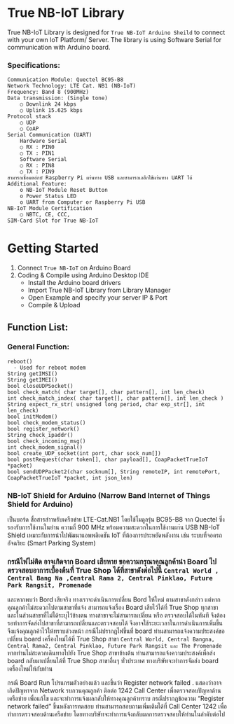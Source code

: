 # True NB-IoT Library
True NB-IoT Library is designed for `True NB-IoT Arduino Sheild` to connect with your own IoT Platform/ Server. 
The library is using Software Serial for communication with Arduino board.

### Specifications:
	Communication Module: Quectel BC95-B8
	Network Technology: LTE Cat. NB1 (NB-IoT)
	Frequency: Band 8 (900MHz)
	Data transmission: (Single tone)
		○ Downlink 24 kbps
		○ Uplink 15.625 kbps
	Protocol stack
		○ UDP
		○ CoAP
	Serial Communication (UART)
		Hardware Serial 
		○ RX : PIN0
		○ TX : PIN1
		Software Serial
		○ RX : PIN8
		○ TX : PIN9
	สามารถเชื่อมตอ่กบั Raspberry Pi ผา่นทาง USB และสามารถเลอืกใช้ผา่นทาง UART ได้ 
	Additional Feature:
		o NB-IoT Module Reset Button
		o Power Status LED
		o UART from Computer or Raspberry Pi USB
	NB-IoT Module Certification
		○ NBTC, CE, CCC, 
	SIM-Card Slot for True NB-IoT

# Getting Started
  1. Connect `True NB-IoT` on Arduino Board
  2. Coding & Compile using Arduino Desktop IDE
		- Install the Arduino board drivers
		- Import True NB-IoT Library from Library Manager
		- Open  Example and specify your server IP & Port
		- Compile & Upload

## Function List:

### General Function:
    reboot()
      - Used for reboot modem
    String getIMSI()    
    String getIMEI()
    bool closeUDPSocket()
    bool check_match( char target[], char pattern[], int len_check)
    int check_match_index( char target[], char pattern[], int len_check )
    String expect_rx_str( unsigned long period, char exp_str[], int len_check)
    bool initModem()
    bool check_modem_status()
    bool register_network()
    String check_ipaddr()
    bool check_incoming_msg()
    int check_modem_signal()
    bool create_UDP_socket(int port, char sock_num[])
    bool postRequest(char token[], char payload[], CoapPacketTrueIoT *packet)
    bool sendUDPPacket2(char socknum[], String remoteIP, int remotePort, CoapPacketTrueIoT *packet, int json_len)	


### NB-IoT Shield for Arduino (Narrow Band Internet of Things Shield for Arduino) 
เป็นบอร์ด สื่อสารสำาหรับเครือข่าย LTE-Cat.NB1 โดยใช้โมดูลรุ่น BC95-B8 จาก Quectel ซึ่งรองรับการใช้งานในย่าน ความถี่ 900 MHz พร้อมความสะดวกในการใช้งานผา่น USB  NB-IoT Shield เหมาะกับการนำไปพัฒนาแอพพลิเคชัน IoT ที่ต้องการประหยัดพลังงาน เช่น ระบบที่จอดรถอัจฉริยะ (Smart Parking System) 

### กรณีไฟไม่ติด อาจเกิดจาก Board เสียหาย  ขอความกรุณาคุณลูกค้านำ Board ไปตรวจสอบอาการเบื้องต้นที่ True Shop ได้ที่สาขาดังต่อไปนี้  `Central World , Central Bang Na ,Central Rama 2, Central Pinklao, Future Park Rangsit, Promenade`
 และหากพบว่า Bord เสียจริง ทางเราจะดำเนินการเปลี่ยน Bord ให้ใหม่ ตามสาขาดังกล่าว  แต่หากคุณลูกค้าไม่สะดวกไปตามสาขาที่แจ้ง สามารถแจ้งเรื่อง  Board เสียไว้ได้ที่ True Shop ทุกสาขา  และในส่วนสาขาที่ไม่ได้ระบุไว้ข้างตน ทางสาขาจะไม่สามารถเปลี่ยน หรือ ตรวจสอบได้ในทันที  จึงต้องรอทำการจัดส่งไปสาขาที่สามารถเปลี่ยนและตรวจสอบได้ จึงอาจใช้ระยะเวลาในการดำเนินการเพิ่มขึ้น จึงแจ้งคุณลูกค้าไว้ให้ทราบล่วงหน้า
   กรณีไม่ปรากฎไฟขึ้นที่ board ท่านสามารถแจ้งความประสงค์ขอเปลี่ยน board เครื่องใหม่ได้ที่ True Shop สาขา `Central World, Central Bangna, Central Rama2, Central Pinklao, Future Park Rangsit และ The Promenade` หากท่านไม่สะดวกเดินทางไปยัง True Shop สาขาข้างต้น ท่านสามารถแจ้งความประสงค์เพื่อส่ง board กลับมาเปลี่ยนได้ที่ True Shop สาขาอื่นๆ ทั่วประเทศ ทางบริษัทจะทำการจัดส่ง board เครื่องใหม่ให้กับท่าน

   กรณี Board Run โปรแกรมตัวอย่างแล้ว  และขึ้นว่า  Register network failed .  แสดงว่าอาจเกิดปัญหาจาก Network   รบกวนคุณลูกค้า ติอต่อ 1242 Call Center เพื่อตรวจสอบปัญหาด้านเครือข่าย เพื่อแก้ไข และจะทำการแจ้งผลกลับให้ทางคุณลูกค้าทราบ
กรณีปรากฎข้อความ “Register network failed” ขึ้นหลังการทดสอบ ท่านสามารถสอบถามเพิ่มเติมได้ที่ Call Center 1242 เพื่อทำการตรวจสอบด้านเครือข่าย โดยทางบริษัทจะทำการแจ้งกลับผลการตรวจสอบให้ท่านในลำดับต่อไป




 
